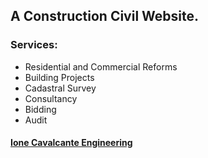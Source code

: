 ## A Construction Civil Website.

### Services:

* Residential and Commercial Reforms
* Building Projects
* Cadastral Survey
* Consultancy
* Bidding
* Audit

#### [Ione Cavalcante Engineering](https://ionecavalcanteengenharia.com.br)

